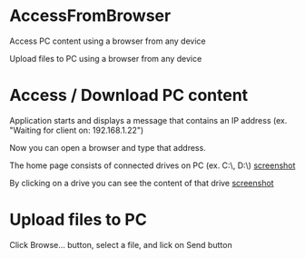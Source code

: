 # AccessFromBrowser
Access PC content using a browser from any device

Upload files to PC using a browser from any device

# Access / Download PC content
Application starts and displays a message that contains an IP address (ex. "Waiting for client on: 192.168.1.22")

Now you can open a browser and type that address.

The home page consists of connected drives on PC (ex. C:\\, D:\\) [screenshot](https://github.com/mrnul/AccessFromBrowser/blob/main/screenshots/home.png "Example of home page")

By clicking on a drive you can see the content of that drive [screenshot](https://github.com/mrnul/AccessFromBrowser/blob/main/screenshots/content.png "Example of content")

# Upload files to PC
Click Browse... button, select a file, and lick on Send button
